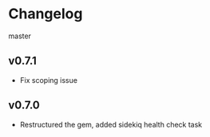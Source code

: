 Changelog
===

master

v0.7.1
---

* Fix scoping issue

v0.7.0
---

* Restructured the gem, added sidekiq health check task
